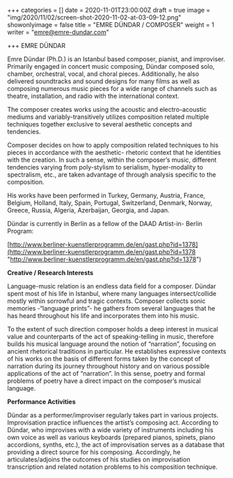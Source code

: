 +++
categories = []
date = 2020-11-01T23:00:00Z
draft = true
image = "img/2020/11/02/screen-shot-2020-11-02-at-03-09-12.png"
showonlyimage = false
title = "EMRE DÜNDAR / COMPOSER"
weight = 1
writer = "emre@emre-dundar.com"

+++
EMRE DÜNDAR

Emre Dündar (Ph.D.) is an Istanbul based composer, pianist, and improviser. Primarily engaged in concert music composing, Dündar composed solo, chamber, orchestral, vocal, and choral pieces. Additionally, he also delivered soundtracks and sound designs for many films as well as composing numerous music pieces for a wide range of channels such as theatre, installation, and radio with the international context.

The composer creates works using the acoustic and electro-acoustic mediums and variably-transitively utilizes composition related multiple techniques together exclusive to several aesthetic concepts and tendencies.

Composer decides on how to apply composition related techniques to his pieces in accordance with the aesthetic- rhetoric context that he identities with the creation. In such a sense, within the composer’s music, different tendencies varying from poly-stylism to serialism, hyper-modality to spectralism, etc., are taken advantage of through analysis specific to the composition.

His works have been performed in Turkey, Germany, Austria, France, Belgium, Holland, Italy, Spain, Portugal, Switzerland, Denmark, Norway, Greece, Russia, Algeria, Azerbaijan, Georgia, and Japan.

Dündar is currently in Berlin as a fellow of the DAAD Artist-in- Berlin Program:

[http://www.berliner-kuenstlerprogramm.de/en/gast.php?id=1378](http://www.berliner-kuenstlerprogramm.de/en/gast.php?id=1378 "http://www.berliner-kuenstlerprogramm.de/en/gast.php?id=1378")

**Creative / Research Interests**

Language-music relation is an endless data field for a composer. Dündar spent most of his life in Istanbul, where many languages intersect/collide mostly within sorrowful and tragic contexts. Composer collects sonic memories -“language prints”- he gathers from several languages that he has heard throughout his life and incorporates them into his music.

To the extent of such direction composer holds a deep interest in musical value and counterparts of the act of speaking-telling in music, therefore builds his musical language around the notion of “narration”, focusing on ancient rhetorical traditions in particular. He establishes expressive contexts of his works on the basis of different forms taken by the concept of narration during its journey throughout history and on various possible applications of the act of “narration”. In this sense, poetry and formal problems of poetry have a direct impact on the composer’s musical language.

**Performance Activities**

Dündar as a performer/improviser regularly takes part in various projects. Improvisation practice influences the artist’s composing act. According to Dündar, who improvises with a wide variety of instruments including his own voice as well as various keyboards (prepared pianos, spinets, piano accordions, synths, etc.), the act of improvisation serves as a database that providing a direct source for his composing. Accordingly, he articulates/adjoins the outcomes of his studies on improvisation transcription and related notation problems to his composition technique.